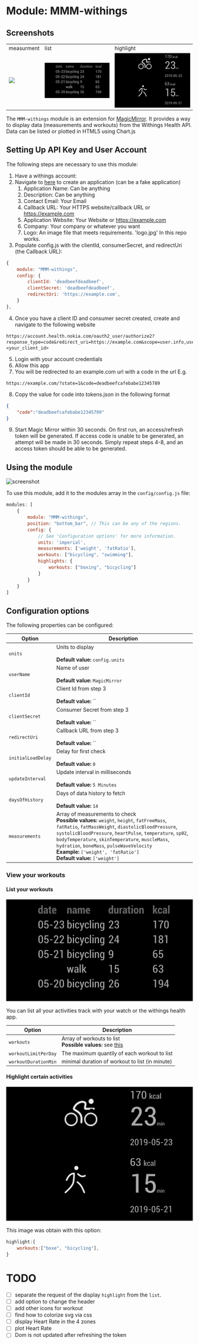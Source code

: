 
# Module: MMM-withings

## Screenshots

|   |   |   |
| - | - | - |
| measurment | list | highlight |
| ![](screenshot.png) | ![](list.png) | ![](highlight.png)|


The `MMM-withings` module is an extension for [MagicMirror](https://github.com/MichMich/MagicMirror). It provides a way to display data (measurements and workouts) from the Withings Health API. Data can be listed or plotted in HTML5 using Chart.js


## Setting Up API Key and User Account
The following steps are necessary to use this module:
1. Have a withings account:
2. Navigate to [here](https://account.withings.com/partner/add_oauth2) to create an application (can be a fake application)
    1. Application Name: Can be anything
    2. Description: Can be anything
    3. Contact Email: Your Email
    4. Callback URL: Your HTTPS website/callback URL or https://example.com
    5. Application Website: Your Website or https://example.com
    6. Company: Your company or whatever you want
    7. Logo: An image file that meets requirements. 'logo.jpg' In this repo works.
3. Populate config.js with the clientId, consumerSecret, and redirectUri (the Callback URL):
````javascript
{
    module: "MMM-withings",
    config: {
        clientId: 'deadbeefdeadbeef',
        clientSecret: 'deadbeefdeadbeef',
        redirectUri: 'https://example.com',
    }
},
````
4. Once you have a client ID and consumer secret created, create and navigate to the following website
````url
https://account.health.nokia.com/oauth2_user/authorize2?response_type=code&redirect_uri=https://example.com&scope=user.info,user.metrics,user.activity&state=1&client_id=<your_client_id>
````
5. Login with your account credentials
6. Allow this app
7. You will be redirected to an example.com url with a code in the url
E.g.
````url
https://example.com/?state=1&code=deadbeefcafebabe12345789
````
8. Copy the value for code into tokens.json in the following format
````json
{
    "code":"deadbeefcafebabe12345789"
}
````
9. Start Magic Mirror within 30 seconds. On first run, an access/refresh token will be generated. If access code is unable to be generated, an attempt will be made in 30 seconds. Simply repeat steps 4-8, and an access token should be able to be generated.

## Using the module


![screenshot](screenshot.png)

To use this module, add it to the modules array in the `config/config.js` file:
````javascript
modules: [
    {
        module: "MMM-withings",
        position: "bottom_bar",	// This can be any of the regions.
        config: {
            // See 'Configuration options' for more information.
            units: 'imperial',
            measurements: ['weight', 'fatRatio'],
            workouts: ["bicycling", "swimming"],
            highlights: {
                workouts: ["boxing", "bicycling"]
            }
        }
    }
]
````

## Configuration options

The following properties can be configured:

| Option | Description
| ------ | -----------
| `units` | Units to display<br><br> **Default value:** `config.units`
| `userName` | Name of user<br><br> **Default value:** `MagicMirror`
| `clientId` | Client Id from step 3<br><br> **Default value:** ``
| `clientSecret` | Consumer Secret from step 3<br><br> **Default value:** ``
| `redirectUri` | Callback URL from step 3<br><br> **Default value:** ``
| `initialLoadDelay` | Delay for first check<br><br> **Default value:** `0`
| `updateInterval` | Update interval in milliseconds<br><br> **Default value:** `5 Minutes`
| `daysOfHistory` | Days of data history to fetch<br><br> **Default value:** `14`
| `measurements` | Array of measurements to check<br>**Possible values:** `weight`, `height`, `fatFreeMass`, `fatRatio`, `fatMassWeight`, `diastolicBloodPressure`, `systolicBloodPressure`, `heartPulse`, `temperature`, `sp02`, `bodyTemperature`, `skinTemperature`, `muscleMass`, `hydration`, `boneMass`, `pulseWaveVelocity`<br>**Example:** `['weight', 'fatRatio']`<br>**Default value:** `['weight']`

### View your workouts

#### List your workouts
![](list.png)

You can list all your activities track with your watch or the withings health app.

| Option | Description
| ------ | -----------
|`workouts` | Array of workouts to list <br>**Possible values:** see [this](workouts_available.md)
|`workoutLimitPerDay` | The maximum quantily of each workout to list
|`workoutDurationMin` | minimal duration of workout to list (in minute)

#### Highlight certain activities

![](highlight.png)

This image was obtain with this option:

```js
highlight:{
    workouts:["boxe", "bicycling"],
}
```

# TODO

- [ ] separate the request of the display `highlight` from the `list`.
- [ ] add option to change the header
- [ ] add other icons for workout
- [ ] find how to colorize svg via css
- [ ] display Heart Rate in the 4 zones
- [ ] plot Heart Rate
- [ ] Dom is not updated after refreshing the token